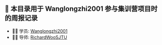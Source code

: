 ## 🚀 本目录用于 Wanglongzhi2001 参与集训营项目时的周报记录

- 👨‍💻 学员: [Wanglongzhi2001](https://github.com/Wanglongzhi2001)
- 👦🏻​ 导师: [RichardWooSJTU](https://github.com/RichardWooSJTU)
